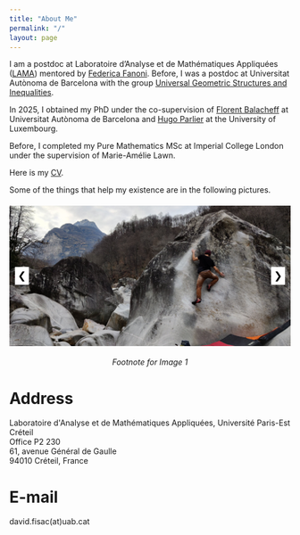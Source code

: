 ```yaml
---
title: "About Me"
permalink: "/"
layout: page
---
```


I am a postdoc at Laboratoire d’Analyse et de Mathématiques Appliquées (<a href="https://lama-umr8050.fr/">LAMA</a>) mentored by <a href="https://fanoni.perso.math.cnrs.fr/">Federica Fanoni</a>. Before, I was a postdoc at Universitat Autònoma de Barcelona with the group <a href="https://portalrecerca.uab.cat/en/projects/estructuras-y-desigualdades-geometricas-universales-2">Universal Geometric Structures and Inequalities</a>.

In 2025, I obtained my PhD under the co-supervision of <a href="https://mat.uab.cat/~fbalacheff/"> Florent Balacheff</a> at Universitat Autònoma de Barcelona and <a href="https://math.uni.lu/parlier/"> Hugo Parlier</a> at the University of Luxembourg.

Before, I completed my Pure Mathematics MSc at Imperial College London under the supervision of Marie-Amélie Lawn.

Here is my <a href="/CV.pdf" class="image fit">CV</a>.

Some of the things that help my existence are in the following pictures.

<div id="image-slider" style="max-width: 1200px; position: relative; overflow: hidden; margin: 20px auto;">
  <div id="slider-container" style="display: flex; transition: transform 0.5s ease;">
    <img src="https://github.com/dfisac/dfisac.github.io/blob/master/guix1.jpg?raw=true" alt="Image 1" style="width: 100%; flex-shrink: 0;">
    <img src="https://github.com/dfisac/dfisac.github.io/blob/master/guix2.jpg?raw=true" alt="Image 2" style="width: 100%; flex-shrink: 0;">
    <img src="https://github.com/dfisac/dfisac.github.io/blob/master/guix3.jpg?raw=true" alt="Image 3" style="width: 100%; flex-shrink: 0;">
    <img src="https://github.com/dfisac/dfisac.github.io/blob/master/guix4.jpg?raw=true" alt="Image 4" style="width: 100%; flex-shrink: 0;">
    <img src="https://github.com/dfisac/dfisac.github.io/blob/master/guix5.jpg?raw=true" alt="Image 5" style="width: 100%; flex-shrink: 0;">
  </div>
  <button id="prev-btn" style="position: absolute; top: 50%; left: 10px; transform: translateY(-50%); background: #fff; border: none; cursor: pointer; padding: 5px; font-size: 18px;">❮</button>
  <button id="next-btn" style="position: absolute; top: 50%; right: 10px; transform: translateY(-50%); background: #fff; border: none; cursor: pointer; padding: 5px; font-size: 18px;">❯</button>
</div>

<div id="image-footnote" style="text-align: center; margin-top: 10px; font-style: italic;">
  Footnote for Image 1
</div>

<script>
  const sliderContainer = document.getElementById('slider-container');
  const footnote = document.getElementById('image-footnote');
  const images = sliderContainer.children;
  const totalImages = images.length;
  const footnotes = [
    "This is a boulder problem I love called 'There is no spoon' in Ticino, Switzerland.",
    "Souvenir of nice times of collaboration with Mingkun Liu.",
    "Some nice vegetables we planted in my hometown's community garden on a sunny winter.",
    "Cooking with friends.",
    "This place."
  ];
  let currentIndex = 0;

  function updateSlider() {
    sliderContainer.style.transform = `translateX(-${currentIndex * 100}%)`;
    footnote.textContent = footnotes[currentIndex];
  }

  document.getElementById('prev-btn').addEventListener('click', () => {
    currentIndex = (currentIndex - 1 + totalImages) % totalImages;
    updateSlider();
  });

  document.getElementById('next-btn').addEventListener('click', () => {
    currentIndex = (currentIndex + 1) % totalImages;
    updateSlider();
  });

  // Initialize the slider and footnote on page load
  updateSlider();
</script>


# Address
Laboratoire d'Analyse et de Mathématiques Appliquées, Université Paris-Est Créteil  
Office P2 230  
61, avenue Général de Gaulle  
94010 Créteil, France  

# E-mail
david.fisac(at)uab.cat
